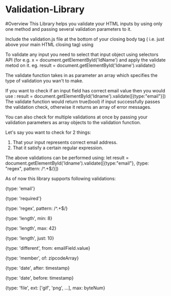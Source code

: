 # Validation-Library

#Overview
This Library helps you validate your HTML inputs by using only one method and passing several validation parameters to it.

Include the validation.js file at the bottom of your closing body tag ( i.e. just above your main HTML closing tag) using <script src="validation.js"></script>

To validate any input you need to select that input object using selectors API (for e.g. x = document.getElementById('IdName') and apply the validate metod on it.
eg. result = document.getElementById('Idname').validate()

The validate function takes in as parameter an array which specifies the type of validation you wan't to make.
 
If you want to check if an input field has correct email value then you would use :  result = document.getElementById('Idname').validate([{type:"email"}])
The validate function would return true(bool) if input successfully passes the validation check, otherwise it returns an array of error messages.

You can also check for multiple validations at once by passing your validation parameters as array objects to the validation function.

Let's say you want to check for 2 things:
1. That your input represents correct email address.
2. That it satisfy a certain regular expression. 

The above validations can be performed using:
let result = document.getElementById('Idname').validate([{type:"email"}, {type: "regex", pattern: /^.+$/}])

As of now this library supports following validations:

{type: 'email'}

{type: 'required'}

{type: 'regex', pattern: /^.+$/}

{type: 'length', min: 8}

{type: 'length', max: 42}

{type: 'length', just: 10}

{type: 'different', from: emailField.value}

{type: 'member', of: zipcodeArray}

{type: 'date', after: timestamp}

{type: 'date', before: timestamp}

{type: 'file', ext: ['gif', 'png', ...], max: byteNum}


